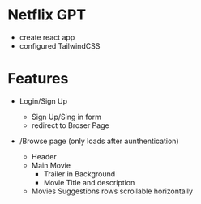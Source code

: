 # Netflix GPT

- create react app
- configured TailwindCSS


# Features

- Login/Sign Up
   - Sign Up/Sing in form
   - redirect to Broser Page

- /Browse page (only loads after aunthentication)
   - Header
   - Main Movie
       - Trailer in Background
       - Movie Title and description
   - Movies Suggestions rows scrollable horizontally




